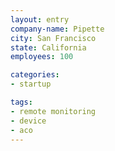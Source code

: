```yaml
---
layout: entry
company-name: Pipette
city: San Francisco
state: California
employees: 100

categories:
- startup

tags:
- remote monitoring
- device
- aco
---
```

